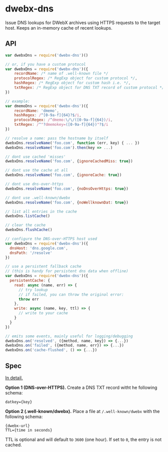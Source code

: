 # dwebx-dns

Issue DNS lookups for DWebX archives using HTTPS requests to the target host. Keeps an in-memory cache of recent lookups.

## API

```js
var dwebxDns = require('dwebx-dns')()

// or, if you have a custom protocol
var dwebxDns = require('dwebx-dns')({
    recordName: /* name of .well-known file */
    protocolRegex: /* RegExp object for custom protocol */,
    hashRegex: /* RegExp object for custom hash i.e. */,
    txtRegex: /* RegExp object for DNS TXT record of custom protocol */,
})

// example: 
var dmemoDns = require('dwebx-dns')({
    recordName: 'dmemo',
    hashRegex: /^[0-9a-f]{64}?$/i,
    protocolRegex: /^dmemo:\/\/([0-9a-f]{64})/i,
    txtRegex: /^"?dmemokey=([0-9a-f]{64})"?$/i
})

// resolve a name: pass the hostname by itself
dwebxDns.resolveName('foo.com', function (err, key) { ... })
dwebxDns.resolveName('foo.com').then(key => ...)

// dont use cached 'misses'
dwebxDns.resolveName('foo.com', {ignoreCachedMiss: true})

// dont use the cache at all
dwebxDns.resolveName('foo.com', {ignoreCache: true})

// dont use dns-over-https
dwebxDns.resolveName('foo.com', {noDnsOverHttps: true})

// dont use .well-known/dwebx
dwebxDns.resolveName('foo.com', {noWellknownDat: true})

// list all entries in the cache
dwebxDns.listCache()

// clear the cache
dwebxDns.flushCache()

// configure the DNS-over-HTTPS host used
var dwebxDns = require('dwebx-dns')({
  dnsHost: 'dns.google.com',
  dnsPath: '/resolve'
})

// use a persistent fallback cache
// (this is handy for persistent dns data when offline)
var dwebxDns = require('dwebx-dns')({
  persistentCache: {
    read: async (name, err) => {
      // try lookup
      // if failed, you can throw the original error:
      throw err
    },
    write: async (name, key, ttl) => {
      // write to your cache
    }
  }
})

// emits some events, mainly useful for logging/debugging
dwebxDns.on('resolved', ({method, name, key}) => {...})
dwebxDns.on('failed', ({method, name, err}) => {...})
dwebxDns.on('cache-flushed', () => {...})
```

## Spec

[In detail.](https://www.dwebx.net/deps/0005-dns/)

**Option 1 (DNS-over-HTTPS).** Create a DNS TXT record witht he following schema:

```
datkey={key}
```

**Option 2 (.well-known/dwebx).** Place a file at `/.well-known/dwebx` with the following schema:

```
{dwebx-url}
TTL={time in seconds}
```

TTL is optional and will default to `3600` (one hour). If set to `0`, the entry is not cached.
